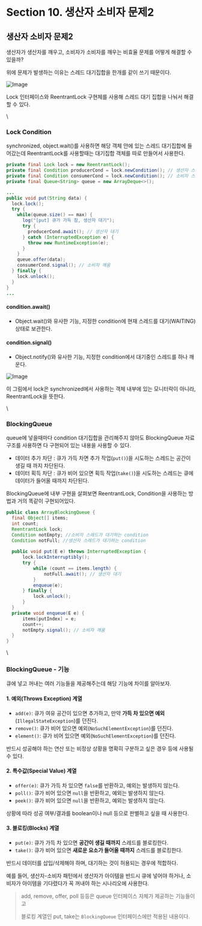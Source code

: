 # Section 10. 생산자 소비자 문제2

## 생산자 소비자 문제2

생산자가 생산자를 깨우고, 소비자가 소비자를 깨우는 비효율 문제를 어떻게 해결할 수 있을까?

위에 문제가 발생하는 이유는 스레드 대기집합을 한개를 같이 쓰기 때문이다.

![Image](https://github.com/user-attachments/assets/4e937f5d-02ff-4ab6-92ba-32b53cb71654)

Lock 인터페이스와 ReentrantLock 구현체를 사용해 스레드 대기 집합을 나눠서 해결 할 수 있다.

\


### Lock Condition

synchronized, object.wait()를 사용하면 해당 객체 안에 있는 스레드 대기집합에 들어갔는데 ReentrantLock를 사용할때는 대기집합 객체를 따로 만들어서 사용한다.

```java
private final Lock lock = new ReentrantLock();
private final Condition producerCond = lock.newCondition(); // 생산자 스레드 대기 집합
private final Condition consumerCond = lock.newCondition(); // 소비자 스레드 대기 집합
private final Queue<String> queue = new ArrayDeque<>();

...
public void put(String data) {
  lock.lock();
  try {
    while(queue.size() == max) {
      log("[put] 큐가 가득 참, 생산자 대기");
      try {
        producerCond.await(); // 생산자 대기
      } catch (InterruptedException e) {
        throw new RuntimeException(e);
      }
    }
    queue.offer(data);
    consumerCond.signal(); // 소비자 깨움
  } finally {
    lock.unlock();
  }
}
...
```

#### **condition.await()**

* Object.wait()와 유사한 기능, 지정한 condition에 현재 스레드를 대기(WAITING) 상태로 보관한다.

#### **condition.signal()**

* Object.notify()와 유사한 기능, 지정한 condition에서 대기중인 스레드를 하나 깨운다.

![Image](https://github.com/user-attachments/assets/fc491901-745b-48f1-b22a-5cc9ed7f86e1)

이 그림에서 lock은 synchronized에서 사용하는 객체 내부에 있는 모니터락이 아니라, ReentrantLock을 뜻한다.

\


### BlockingQueue

queue에 넣을때마다 condition 대기집합을 관리해주지 않아도 BlockingQueue 자료구조를 사용하면 다 구현되어 있는 내용을 사용할 수 있다.

* 데이터 추가 차단 : 큐가 가득 차면 추가 작업(`put()`)을 시도하는 스레드는 공간이 생길 때 까지 차단된다.
* 데이터 획득 차단 : 큐가 비어 있으면 획득 작업(`take()`)을 시도하는 스레드는 큐에 데이터가 들어올 때까지 차단된다.

BlockingQueue에 내부 구현을 살펴보면 ReentrantLock, Condition을 사용하는 방법과 거의 똑같이 구현되어있다.

```java
public class ArrayBlockingQueue {
  final Object[] items;
  int count;
  ReentrantLock lock;
  Condition notEmpty; //소비자 스레드가 대기하는 condition
  Condition notFull; //생산자 스레드가 대기하는 condition
  
  public void put(E e) throws InterruptedException {
      lock.lockInterruptibly();
      try {
          while (count == items.length) {
              notFull.await(); // 생산자 대기
          }
          enqueue(e);
      } finally {
          lock.unlock();
      }
  }
  private void enqueue(E e) {
      items[putIndex] = e;
      count++;
      notEmpty.signal(); // 소비자 깨움
  }
}
```

\


### BlockingQueue - 기능

큐에 넣고 꺼내는 여러 기능들을 제공해주는데 해당 기능에 차이를 알아보자.

#### **1. 예외(Throws Exception) 계열**

* `add(e)`: 큐가 여유 공간이 있으면 추가하고, 만약 **가득 차 있으면 예외**(`IllegalStateException`)를 던진다.
* `remove()`: 큐가 비어 있으면 예외(`NoSuchElementException`)를 던진다.
* `element()`: 큐가 비어 있으면 예외(`NoSuchElementException`)를 던진다.

반드시 성공해야 하는 연산 또는 비정상 상황을 명확히 구분하고 싶은 경우 등에 사용될 수 있다.

#### **2. 특수값(Special Value) 계열**

* `offer(e)`: 큐가 가득 차 있으면 `false`를 반환하고, 예외는 발생하지 않는다.
* `poll()`: 큐가 비어 있으면 `null`을 반환하고, 예외는 발생하지 않는다.
* `peek()`: 큐가 비어 있으면 `null`을 반환하고, 예외는 발생하지 않는다.

상황에 따라 성공 여부/결과를 boolean이나 null 등으로 판별하고 싶을 때 사용한다.

#### **3. 블로킹(Blocks) 계열**

* `put(e)`: 큐가 가득 차 있으면 **공간이 생길 때까지** 스레드를 블로킹한다.
* `take()`: 큐가 비어 있으면 **새로운 요소가 들어올 때까지** 스레드를 블로킹한다.

반드시 데이터를 삽입/삭제해야 하며, 대기하는 것이 허용되는 경우에 적합하다.

예를 들어, 생산자-소비자 패턴에서 생산자가 아이템을 반드시 큐에 넣어야 하거나, 소비자가 아이템을 기다렸다가 꼭 꺼내야 하는 시나리오에 사용한다.

> add, remove, offer, poll 등등은 queue 인터페이스 자체가 제공하는 기능들이고
>
> 블로킹 계열인 put, take는 `BlockingQueue` 인터페이스에만 적용된 내용이다.
